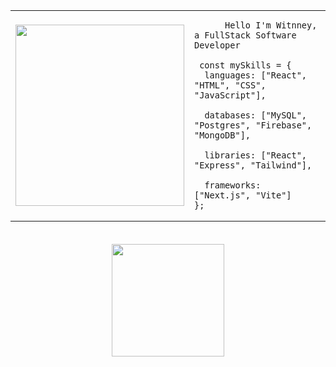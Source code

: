 <table>
    <tr>
        <td>
           <img
            src="https://i.pinimg.com/736x/8c/cc/46/8ccc46c4077dc2c891b53547e5370bff.jpg"
            style="width: 270px; height: 290px"
          />
        </td>
        <td style="width: 50%; vertical-align: top;">
        <p style="font-family: monospace; font-size: 10px;">

          Hello I'm Witnney, a FullStack Software Developer         
      
  </p>

     const mySkills = {
      languages: ["React", "HTML", "CSS", "JavaScript"],

      databases: ["MySQL", "Postgres", "Firebase", "MongoDB"],

      libraries: ["React", "Express", "Tailwind"],

      frameworks: ["Next.js", "Vite"]
    };    
</tr>
</table>

<div style="text-align: center;">
  <img
    height="180em"
    style="margin-top: 20px;"
    src="https://github-readme-stats.vercel.app/api/top-langs/?username=witnneyg&layout=compact&langs_count=16&theme=midnight-purple"
  />
</div>

